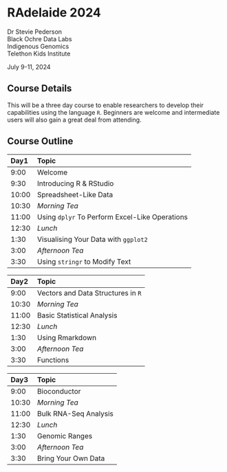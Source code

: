 RAdelaide 2024
================
Dr Stevie Pederson  
Black Ochre Data Labs  
Indigenous Genomics  
Telethon Kids Institute

July 9-11, 2024

## Course Details

This will be a three day course to enable researchers to develop their
capabilities using the language `R`. Beginners are welcome and
intermediate users will also gain a great deal from attending.

## Course Outline

| Day1  | Topic                                          |
|:------|:-----------------------------------------------|
| 9:00  | Welcome                                        |
| 9:30  | Introducing R & RStudio                        |
| 10:00 | Spreadsheet-Like Data                          |
| 10:30 | *Morning Tea*                                  |
| 11:00 | Using `dplyr` To Perform Excel-Like Operations |
| 12:30 | *Lunch*                                        |
| 1:30  | Visualising Your Data with `ggplot2`           |
| 3:00  | *Afternoon Tea*                                |
| 3:30  | Using `stringr` to Modify Text                 |

| Day2  | Topic                              |
|:------|:-----------------------------------|
| 9:00  | Vectors and Data Structures in `R` |
| 10:30 | *Morning Tea*                      |
| 11:00 | Basic Statistical Analysis         |
| 12:30 | *Lunch*                            |
| 1:30  | Using Rmarkdown                    |
| 3:00  | *Afternoon Tea*                    |
| 3:30  | Functions                          |

| Day3  | Topic                 |
|:------|:----------------------|
| 9:00  | Bioconductor          |
| 10:30 | *Morning Tea*         |
| 11:00 | Bulk RNA-Seq Analysis |
| 12:30 | *Lunch*               |
| 1:30  | Genomic Ranges        |
| 3:00  | *Afternoon Tea*       |
| 3:30  | Bring Your Own Data   |
